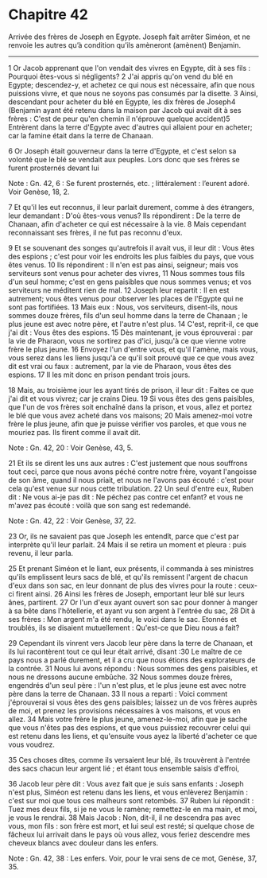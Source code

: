 # Chapitre 42

Arrivée des frères de Joseph en Egypte.
Joseph fait arrêter Siméon, et ne renvoie les autres qu’à condition qu’ils amèneront (amènent) Benjamin.

***

1 Or Jacob apprenant que l'on vendait des vivres en Egypte, dit à ses fils : Pourquoi êtes-vous si négligents? 2 J'ai appris qu'on vend du blé en Egypte; descendez-y, et achetez ce qui nous est nécessaire, afin que nous puissions vivre, et que nous ne soyons pas consumés par la disette. 3 Ainsi, descendant pour acheter du blé en Egypte, les dix frères de Joseph4 (Benjamin ayant été retenu dans la maison par Jacob qui avait dit à ses frères : C'est de peur qu'en chemin il n'éprouve quelque accident)5 Entrèrent dans la terre d'Egypte avec d'autres qui allaient pour en acheter; car la famine était dans la terre de Chanaan.


6 Or Joseph était gouverneur dans la terre d'Egypte, et c'est selon sa volonté que le blé se vendait aux peuples. Lors donc que ses frères se furent prosternés devant lui

<span class="bible-note">Note : </span> Gn. 42, 6 : Se furent prosternés, etc. ; littéralement : l’eurent adoré. Voir Genèse, 18, 2.

7 Et qu'il les eut reconnus, il leur parlait durement, comme à des étrangers, leur demandant : D'où êtes-vous venus? Ils répondirent : De la terre de Chanaan, afin d'acheter ce qui est nécessaire à la vie. 8 Mais cependant reconnaissant ses frères, il ne fut pas reconnu d'eux.


9 Et se souvenant des songes qu'autrefois il avait vus, il leur dit : Vous êtes des espions ; c'est pour voir les endroits les plus faibles du pays, que vous êtes venus. 10 Ils répondirent : Il n'en est pas ainsi, seigneur; mais vos serviteurs sont venus pour acheter des vivres, 11 Nous sommes tous fils d'un seul homme; c'est en gens paisibles que nous sommes venus; et vos serviteurs ne méditent rien de mal. 12 Joseph leur repartit : Il en est autrement; vous êtes venus pour observer les places de l'Egypte qui ne sont pas fortifiées. 13 Mais eux : Nous, vos serviteurs, disent-ils, nous sommes douze frères, fils d'un seul homme dans la terre de Chanaan ; le plus jeune est avec notre père, et l'autre n'est plus. 14 C'est, reprit-il, ce que j'ai dit : Vous êtes des espions. 15 Dès maintenant, je vous éprouverai : par la vie de Pharaon, vous ne sortirez pas d'ici, jusqu'à ce que vienne votre frère le plus jeune. 16 Envoyez l'un d'entre vous, et qu'il l'amène, mais vous, vous serez dans les liens jusqu'à ce qu'il soit
prouvé que ce que vous avez dit est vrai ou faux : autrement, par la vie de Pharaon, vous êtes des espions. 17 Il les mit donc en prison pendant trois jours.


18 Mais, au troisième jour les ayant tirés de prison, il leur dit : Faites ce que j'ai dit et vous vivrez; car je crains Dieu. 19 Si vous êtes des gens paisibles, que l'un de vos frères soit enchaîné dans la prison, et vous, allez et portez le blé que vous avez acheté dans vos maisons; 20 Mais amenez-moi votre frère le plus jeune, afin que je puisse vérifier vos paroles, et que vous ne mouriez pas. Ils firent comme il avait dit.

<span class="bible-note">Note : </span> Gn. 42, 20 : Voir Genèse, 43, 5.


21 Et ils se dirent les uns aux autres : C'est justement que nous souffrons tout ceci, parce que nous avons péché contre notre frère, voyant l'angoisse de son âme, quand il nous priait, et nous ne l'avons pas écouté : c'est pour cela qu'est venue sur nous cette tribulation. 22 Un seul d'entre eux, Ruben dit : Ne vous ai-je pas dit : Ne péchez pas contre cet enfant? et vous ne m'avez pas écouté : voilà que son sang est redemandé.

<span class="bible-note">Note : </span> Gn. 42, 22 : Voir Genèse, 37, 22.

23 Or, ils ne savaient pas que Joseph les entendît, parce que c'est par interprète qu'il leur parlait. 24 Mais il se retira un moment et pleura : puis revenu, il leur parla.


25 Et prenant Siméon et le liant, eux présents, il commanda à ses ministres qu'ils emplissent leurs sacs de blé, et qu'ils remissent l'argent de chacun d'eux dans son sac, en leur donnant de plus des vivres pour la route : ceux-ci firent ainsi. 26 Ainsi les frères de Joseph, emportant leur blé sur leurs ânes, partirent. 27 Or l'un d'eux ayant ouvert son sac pour donner à manger à sa bête dans l'hôtellerie, et ayant vu son argent à l'entrée du sac, 28 Dit à ses frères : Mon argent m'a été rendu, le voici dans le sac. Etonnés et troublés, ils se disaient mutuellement : Qu'est-ce que Dieu nous a fait?


29 Cependant ils vinrent vers Jacob leur père dans la terre de Chanaan, et ils lui racontèrent tout ce qui leur était arrivé, disant :30 Le maître de ce pays nous a parlé durement, et il a cru que nous étions des explorateurs de la contrée. 31 Nous lui avons répondu : Nous sommes des gens paisibles, et nous ne dressons aucune embûche. 32 Nous sommes douze frères, engendrés d'un seul père : l'un n'est plus, et le plus jeune est avec notre père dans la terre de Chanaan. 33 Il nous a reparti : Voici comment j'éprouverai si vous êtes des gens paisibles; laissez un de vos frères auprès de moi, et prenez les provisions nécessaires à vos maisons, et vous en allez. 34 Mais votre frère le plus jeune, amenez-le-moi, afin que je sache que vous n'êtes pas des espions, et que vous puissiez recouvrer celui qui est retenu dans les liens, et qu'ensuite vous ayez la liberté d'acheter ce que vous voudrez.


35 Ces choses dites, comme ils versaient leur blé, ils trouvèrent à l'entrée des sacs chacun leur argent lié ; et étant tous ensemble saisis d'effroi,


36 Jacob leur père dit : Vous avez fait que je suis sans enfants : Joseph n'est plus, Siméon est retenu dans les liens, et vous enlèverez Benjamin : c'est sur moi que tous ces malheurs sont retombés. 37 Ruben lui répondit : Tuez mes deux fils, si je ne vous le ramène; remettez-le en ma main, et moi, je vous le rendrai. 38 Mais Jacob : Non, dit-il, il ne descendra pas avec vous, mon fils : son frère est mort, et lui seul est resté; si quelque chose de fâcheux lui arrivait dans le pays où vous allez, vous feriez descendre mes cheveux blancs avec douleur dans les enfers.

<span class="bible-note">Note : </span> Gn. 42, 38 : Les enfers. Voir, pour le vrai sens de ce mot, Genèse, 37, 35.

